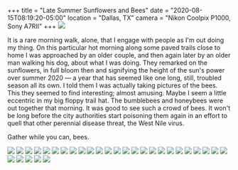 +++
title = "Late Summer Sunflowers and Bees"
date = "2020-08-15T08:19:20-05:00"
location = "Dallas, TX"
camera = "Nikon Coolpix P1000, Sony A7RII"
+++
<img src="https://live.staticflickr.com/65535/50181937308_95d31ff974_b.jpg">
<!--more-->
It is a rare morning walk, alone, that I engage with people as I'm out doing my thing. On this particular hot morning along some paved trails close to home I was approached by an older couple, and then again later by an older man walking his dog, about what I was doing. They remarked on the sunflowers, in full bloom then and signifying the height of the sun's power over summer 2020 — a year that has seemed like one long, still, troubled season all its own. I told them I was actually taking pictures of the bees. This they seemed to find interesting; almost amusing. Maybe I seem a little eccentric in my big floppy trail hat. The bumblebees and honeybees were out together that morning. It was good to see such a crowd of bees. It won't be long before the city authorities start poisoning them again in an effort to quell that other perennial disease threat, the West Nile virus. 

Gather while you can, bees.

<div class="flexbin flexbin-margin">
		<a href="https://live.staticflickr.com/65535/50182738832_26b358dcec_o.jpg">
			<img src="https://live.staticflickr.com/65535/50182738832_ecb5d287cc_b.jpg" /></a>
		<a href="https://live.staticflickr.com/65535/50182482626_915b6374e4_o.jpg">
			<img src="https://live.staticflickr.com/65535/50182482626_f12f932515_b.jpg" /></a>
		<a href="https://live.staticflickr.com/65535/50182481746_f561e8a809_o.jpg">
			<img src="https://live.staticflickr.com/65535/50182481746_f88d6bbeff_b.jpg" /></a>
		<a href="https://live.staticflickr.com/65535/50182741377_474fcb9a58_o.jpg">
			<img src="https://live.staticflickr.com/65535/50182741377_5b045a95f0_b.jpg" /></a>
		<a href="https://live.staticflickr.com/65535/50181936868_09675ed5bb_o.jpg">
			<img src="https://live.staticflickr.com/65535/50181936868_7772bf442c_b.jpg" /></a>
		<a href="https://live.staticflickr.com/65535/50182479021_18ecb2c39c_o.jpg">
			<img src="https://live.staticflickr.com/65535/50182479021_294c040f47_b.jpg" /></a>
		<a href="https://live.staticflickr.com/65535/50182741537_9263ae518d_o.jpg">
			<img src="https://live.staticflickr.com/65535/50182741537_9e8ba44f25_b.jpg" /></a>
		<a href="https://live.staticflickr.com/65535/50181937308_f7ce9fb91c_o.jpg">
			<img src="https://live.staticflickr.com/65535/50181937308_95d31ff974_b.jpg" /></a>
		<a href="https://live.staticflickr.com/65535/50182739627_eb3114d66a_o.jpg">
			<img src="https://live.staticflickr.com/65535/50182739627_2f4f4dabec_b.jpg" /></a>
		<a href="https://live.staticflickr.com/65535/50182733512_c12ea73b27_o.jpg">
			<img src="https://live.staticflickr.com/65535/50182733512_05eccf6468_b.jpg" /></a>
		<a href="https://live.staticflickr.com/65535/50182478261_24a46ed318_o.jpg">
			<img src="https://live.staticflickr.com/65535/50182478261_28ebd15461_b.jpg" /></a>
		<a href="https://live.staticflickr.com/65535/50182474746_b32d82abb8_o.jpg">
			<img src="https://live.staticflickr.com/65535/50182474746_a28fabdcd7_b.jpg" /></a>
		<a href="https://live.staticflickr.com/65535/50182474321_aaf941d443_o.jpg">
			<img src="https://live.staticflickr.com/65535/50182474321_5a148c94af_b.jpg" /></a>
		<a href="https://live.staticflickr.com/65535/50182478866_9e60210d49_o.jpg">
			<img src="https://live.staticflickr.com/65535/50182478866_4d2f90e73c_b.jpg" /></a>
		<a href="https://live.staticflickr.com/65535/50182475376_09ba585efb_o.jpg">
			<img src="https://live.staticflickr.com/65535/50182475376_d90b2b00fe_b.jpg" /></a>
		<a href="https://live.staticflickr.com/65535/50182483331_3442062fa1_o.jpg">
			<img src="https://live.staticflickr.com/65535/50182483331_144b41b7db_b.jpg" /></a>
		<a href="https://live.staticflickr.com/65535/50182732352_7374300d95_o.jpg">
			<img src="https://live.staticflickr.com/65535/50182732352_97888979fe_b.jpg" /></a>
		<a href="https://live.staticflickr.com/65535/50182479841_0ddaae34d7_o.jpg">
			<img src="https://live.staticflickr.com/65535/50182479841_94911e475a_b.jpg" /></a>
		<a href="https://live.staticflickr.com/65535/50182477766_f9dd28aab9_o.jpg">
			<img src="https://live.staticflickr.com/65535/50182477766_a0b4a9c31f_b.jpg" /></a>
		<a href="https://live.staticflickr.com/65535/50181936238_885053bd63_o.jpg">
			<img src="https://live.staticflickr.com/65535/50181936238_d658860ee7_b.jpg" /></a>
		<a href="https://live.staticflickr.com/65535/50182738257_064fd9b7a6_o.jpg">
			<img src="https://live.staticflickr.com/65535/50182738257_9e542f2b18_b.jpg" /></a>
		<a href="https://live.staticflickr.com/65535/50182734117_b64e0533be_o.jpg">
			<img src="https://live.staticflickr.com/65535/50182734117_612b007724_b.jpg" /></a>
		<a href="https://live.staticflickr.com/65535/50182482846_915afabd75_o.jpg">
			<img src="https://live.staticflickr.com/65535/50182482846_3c94563d72_b.jpg" /></a>
		<a href="https://live.staticflickr.com/65535/50182482736_f62c1b787a_o.jpg">
			<img src="https://live.staticflickr.com/65535/50182482736_74db36be09_b.jpg" /></a>
		<a href="https://live.staticflickr.com/65535/50182736787_1cce44c4b7_o.jpg">
			<img src="https://live.staticflickr.com/65535/50182736787_4923870905_b.jpg" /></a>
		<a href="https://live.staticflickr.com/65535/50182477311_1a0cee84d2_o.jpg">
			<img src="https://live.staticflickr.com/65535/50182477311_f23eb60c03_b.jpg" /></a>
		<a href="https://live.staticflickr.com/65535/50182733122_de3051f68c_o.jpg">
			<img src="https://live.staticflickr.com/65535/50182733122_188a979f42_b.jpg" /></a>
		<a href="https://live.staticflickr.com/65535/50182483826_65dd4575cb_o.jpg">
			<img src="https://live.staticflickr.com/65535/50182483826_7e8e662a8e_b.jpg" /></a>
		<a href="https://live.staticflickr.com/65535/50181941718_5dcb210182_o.jpg">
			<img src="https://live.staticflickr.com/65535/50181941718_14472b0ba6_b.jpg" /></a>
		<a href="https://live.staticflickr.com/65535/50181938278_64025335cd_o.jpg">
			<img src="https://live.staticflickr.com/65535/50181938278_8789d972e9_b.jpg" /></a>
</div>
